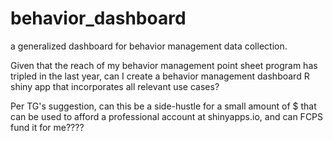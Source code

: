 # behavior_dashboard
a generalized dashboard for behavior management data collection.


Given that the reach of my behavior management point sheet program has tripled in the last year, can I create a behavior management dashboard R shiny app that incorporates all relevant use cases? 

Per TG's suggestion, can this be a side-hustle for a small amount of $ that can be used to afford a professional account at shinyapps.io, and can FCPS fund it for me????
